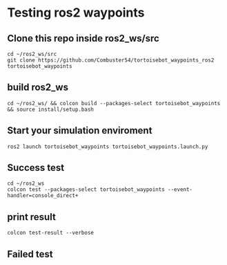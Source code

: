 # Testing ros2 waypoints

## Clone this repo inside ros2_ws/src

```
cd ~/ros2_ws/src
git clone https://github.com/Combuster54/tortoisebot_waypoints_ros2 tortoisebot_waypoints
```

## build ros2_ws

```
cd ~/ros2_ws/ && colcon build --packages-select tortoisebot_waypoints && source install/setup.bash
```

## Start your simulation enviroment

```
ros2 launch tortoisebot_waypoints tortoisebot_waypoints.launch.py
```
## Success test
```
cd ~/ros2_ws
colcon test --packages-select tortoisebot_waypoints --event-handler=console_direct+
```
## print result
```
colcon test-result --verbose
```
## Failed test
```
